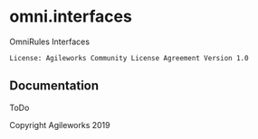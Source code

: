 # omni.interfaces
OmniRules Interfaces

`License: Agileworks Community License Agreement Version 1.0`

## Documentation
ToDo

Copyright Agileworks 2019